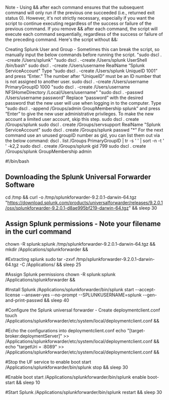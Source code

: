 Note - Using && after each command ensures that the subsequent command will only run if the previous one succeeded (i.e., returned exit status 0). However, it's not strictly necessary, especially if you want the script to continue executing regardless of the success or failure of the previous command. If you remove && after each command, the script will execute each command sequentially, regardless of the success or failure of the preceding command. Here's the script without &&:

Creating Splunk User and Group - Sometimes this can break the script, so manually input the below commands before running the script.
"sudo dscl . -create /Users/splunk"
"sudo dscl . -create /Users/splunk UserShell /bin/bash"
sudo dscl . -create /Users/username RealName “Splunk ServiceAccount"
Type “sudo dscl . -create /Users/splunk UniqueID 1001” and press “Enter.” The number after “UniqueID” must be an ID number that is not assigned to another user.
sudo dscl . -create /Users/username PrimaryGroupID 1000
"sudo dscl . -create /Users/username NFSHomeDirectory /Local/Users/username"
"sudo dscl . -passwd /Users/username password" Replace “password” with the desired password that the new user will use when logging in to the computer.
Type “sudo dscl . -append /Groups/admin GroupMembership splunk” and press “Enter” to give the new user administrative privileges. To make the new account a limited user account, skip this step.
sudo dscl . create /Groups/splunk
sudo dscl . create /Groups/servsupport RealName "Splunk ServiceAccount"
sudo dscl . create /Groups/splunk passwd "*"
For the next command use an unused groupID number as gid, you can list them out via the below command:
dscl . list /Groups PrimaryGroupID | tr -s ' ' | sort -n -t ' ' -k2,2
sudo dscl . create /Groups/splunk gid 799
sudo dscl . create /Groups/splunk GroupMembership admin

#!/bin/bash


## Downloading the Splunk Universal Forwarder Software
cd /tmp &&
curl -o /tmp/splunkforwarder-9.2.0.1-darwin-64.tgz "https://download.splunk.com/products/universalforwarder/releases/9.2.0.1/osx/splunkforwarder-9.2.0.1-d8ae995bf219-darwin-64.tgz" &&
sleep 30

## Assign Splunk permissions - Note your filename in the curl command
chown -R splunk:splunk /tmp/splunkforwarder-9.2.0.1-darwin-64.tgz &&
mkdir /Applications/splunkforwarder &&

#Extracting splunk
sudo tar -zxvf /tmp/splunkforwarder-9.2.0.1-darwin-64.tgz -C /Applications/ &&
sleep 25

#Assign Splunk permissions
chown -R splunk:splunk /Applications/splunkforwarder &&

#Install Splunk
/Applications/splunkforwarder/bin/splunk start --accept-license --answer-yes --no-prompt --SPLUNKUSERNAME=splunk --gen-and-print-passwd &&
sleep 40

#Configure the Splunk universal forwarder - Create deploymentclient.conf
touch /Applications/splunkforwarder/etc/system/local/deploymentclient.conf &&

#Echo the configurations into deploymentclient.conf
echo "[target-broker:deploymentServer]" >> /Applications/splunkforwarder/etc/system/local/deploymentclient.conf &&
echo "targetUri = <DS IP ADDRESS>:8089" >> /Applications/splunkforwarder/etc/system/local/deploymentclient.conf &&

#Stop the UF service to enable boot start
/Applications/splunkforwarder/bin/splunk stop &&
sleep 30

#Enable boot start
/Applications/splunkforwarder/bin/splunk enable boot-start &&
sleep 10

#Start Splunk
/Applications/splunkforwarder/bin/splunk restart &&
sleep 30
